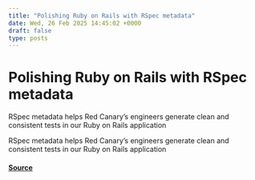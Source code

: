 ```yaml
---
title: "Polishing Ruby on Rails with RSpec metadata"
date: Wed, 26 Feb 2025 14:45:02 +0000
draft: false
type: posts
---
```

# Polishing Ruby on Rails with RSpec metadata





RSpec metadata helps Red Canary’s engineers generate clean and consistent tests in our Ruby on Rails application

RSpec metadata helps Red Canary’s engineers generate clean and consistent tests in our Ruby on Rails application

#### [Source](https://redcanary.com/blog/security-operations/ruby-on-rails-rspec/)

